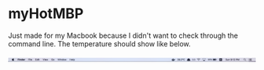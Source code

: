 # myHotMBP

Just made for my Macbook because I didn't want to check through the command line.
The temperature should show like below.

![](/screenshot.png?raw=true)
